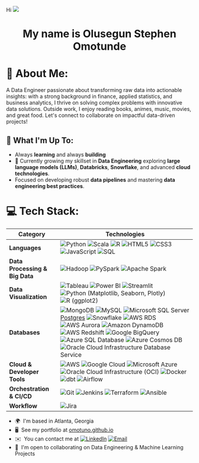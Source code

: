 Hi ![](https://user-images.githubusercontent.com/18350557/176309783-0785949b-9127-417c-8b55-ab5a4333674e.gif)


<h1 align="center"> My name is Olusegun Stephen Omotunde</h1>

# 💫 About Me:
A Data Engineer passionate about transforming raw data into actionable insights: with a strong background in finance, applied statistics, and business analytics, I thrive on solving complex problems with innovative data solutions. Outside  work, I enjoy reading books, animes, music, movies, and great food. Let's connect to collaborate on impactful data-driven projects!

## 🚀 What I'm Up To:
- Always **learning** and always **building**
- 🧠 Currently growing my skillset in **Data Engineering**  exploring **large language models (LLMs)**, **Databricks**, **Snowflake**, and advanced **cloud technologies**.
- Focused on developing robust **data pipelines** and mastering **data engineering best practices**.

# 💻 Tech Stack:

| **Category**            | **Technologies**                                                                                                                                                                                                                                                                                                                                                                                                |
|-------------------------|------------------------------------------------------------------------------------------------------------------------------------------------------------------------------------------------------------------------------------------------------------------------------------------------------------------------------------------------------------------------------------------------------------------|
| **Languages**           | ![Python](https://img.shields.io/badge/python-3670A0?style=flat&logo=python&logoColor=ffdd54) ![Scala](https://img.shields.io/badge/Scala-DC322F?style=flat&logo=scala&logoColor=white) ![R](https://img.shields.io/badge/R-%23276DC3.svg?style=flat&logo=r&logoColor=white)  ![HTML5](https://img.shields.io/badge/html5-%23E34F26.svg?style=flat&logo=html5&logoColor=white) ![CSS3](https://img.shields.io/badge/css3-%231572B6.svg?style=flat&logo=css3&logoColor=white) ![JavaScript](https://img.shields.io/badge/javascript-%23323330.svg?style=flat&logo=javascript&logoColor=%23F7DF1E) ![SQL](https://img.shields.io/badge/SQL-CC2927?style=flat&logo=sql&logoColor=white) |
| **Data Processing & Big Data**  | ![Hadoop](https://img.shields.io/badge/Hadoop-FF9900?style=flat&logo=apache-hadoop&logoColor=white) ![PySpark](https://img.shields.io/badge/PySpark-F05032?style=flat&logo=apachespark&logoColor=white) ![Apache Spark](https://img.shields.io/badge/Apache_Spark-FF6C37?style=flat&logo=apachespark&logoColor=white) | ![Apache Flink](https://img.shields.io/badge/Apache_Flink-E34F26?style=flat&logo=apache-flink&logoColor=white) ![Apache Kafka](https://img.shields.io/badge/Apache_Kafka-231F20?style=flat&logo=apache-kafka&logoColor=white) |
| **Data Visualization**  | ![Tableau](https://img.shields.io/badge/Tableau-E97627?style=flat&logo=Tableau&logoColor=white) ![Power BI](https://img.shields.io/badge/power_bi-F2C811?style=flat&logo=powerbi&logoColor=black) ![Streamlit](https://img.shields.io/badge/Streamlit-FF4B4B?style=flat&logo=streamlit&logoColor=white) ![Python (Matplotlib, Seaborn, Plotly)](https://img.shields.io/badge/Python_Matplotlib%2C_Seaborn%2C_Plotly-3670A0?style=flat) ![R (ggplot2)](https://img.shields.io/badge/R_ggplot2-%23276DC3.svg?style=flat)  |
| **Databases**           | ![MongoDB](https://img.shields.io/badge/MongoDB-%234ea94b.svg?style=flat&logo=mongodb&logoColor=white) ![MySQL](https://img.shields.io/badge/mysql-%2300000f.svg?style=flat&logo=mysql&logoColor=white) ![Microsoft SQL Server](https://img.shields.io/badge/Microsoft%20SQL%20Server-CC2927?style=flat&logo=microsoft%20sql%20server&logoColor=white) [Postgres](https://img.shields.io/badge/postgres-%23316192.svg?style=flat&logo=postgresql&logoColor=white) ![Snowflake](https://img.shields.io/badge/Snowflake-29B5E8?style=flat&logo=snowflake&logoColor=white) ![AWS RDS](https://img.shields.io/badge/AWS_RDS-FF9900?style=flat&logo=amazon-aws&logoColor=white) ![AWS Aurora](https://img.shields.io/badge/AWS_Aurora-FF9900?style=flat&logo=amazon-aws&logoColor=white) ![Amazon DynamoDB](https://img.shields.io/badge/Amazon_DynamoDB-4053D6?style=flat&logo=amazon-dynamodb&logoColor=white)  ![AWS Redshift](https://img.shields.io/badge/Amazon%20Redshift-8F62FF?style=flat&logo=amazon-redshift&logoColor=white) ![Google BigQuery](https://img.shields.io/badge/Google_BigQuery-4285F4?style=flat&logo=google-cloud&logoColor=white) ![Azure SQL Database](https://img.shields.io/badge/Azure_SQL_DB-0078D4?style=flat&logo=microsoft-azure&logoColor=white) ![Azure Cosmos DB](https://img.shields.io/badge/Azure_Cosmos_DB-0078D4?style=flat&logo=microsoft-azure&logoColor=white) ![Oracle Cloud Infrastructure Database Service](https://img.shields.io/badge/OCI_Database-F80000?style=flat&logo=oracle&logoColor=white) | |
| **Cloud & Developer Tools**     | ![AWS](https://img.shields.io/badge/AWS-%23FF9900.svg?style=flat&logo=amazon-aws&logoColor=white) ![Google Cloud](https://img.shields.io/badge/GoogleCloud-%234285F4.svg?style=flat&logo=google-cloud&logoColor=white) ![Microsoft Azure](https://img.shields.io/badge/Microsoft%20Azure-0078D4?style=flat&logo=microsoft-azure&logoColor=white) ![Oracle Cloud Infrastructure (OCI)](https://img.shields.io/badge/OCI-F80000?style=flat&logo=oracle&logoColor=white) ![Docker](https://img.shields.io/badge/docker-%230db7ed.svg?style=flat&logo=docker&logoColor=white) ![dbt](https://img.shields.io/badge/dbt-FF694B?style=flat&logo=dbt&logoColor=white) ![Airflow](https://img.shields.io/badge/Apache%20Airflow-017CEE?style=flat&logo=apache-airflow&logoColor=white)                    |
| **Orchestration & CI/CD**| ![Git](https://img.shields.io/badge/Git-F05032?style=flat&logo=git&logoColor=white)  ![Jenkins](https://img.shields.io/badge/Jenkins-D24939?style=flat&logo=Jenkins&logoColor=white) ![Terraform](https://img.shields.io/badge/Terraform-623CE4?style=flat&logo=Terraform&logoColor=white) ![Ansible](https://img.shields.io/badge/Ansible-EE0000?style=flat&logo=Ansible&logoColor=white)  
| **Workflow**            | ![Jira](https://img.shields.io/badge/Jira-0052CC?style=flat&logo=Jira&logoColor=white)                                                                                                                                                                                         


* 🌍  I'm based in Atlanta, Georgia  
* 🖥️  See my portfolio at [omotuno.github.io](http://omotuno.github.io)  
* ✉️  You can contact me at [![LinkedIn](https://img.shields.io/badge/-LinkedIn-0077B5?style=flat&logo=linkedin&logoColor=white)](https://www.linkedin.com/in/olus/)
[![Email](https://img.shields.io/badge/-Email-D14836?style=flat&logo=gmail&logoColor=white)](mailto:omotundejunior@gmail.com)
* 🤝  I'm open to collaborating on Data Engineering & Machine Learning Projects  


